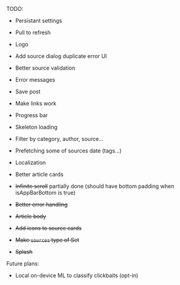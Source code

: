 TODO:
- Persistant settings
- Pull to refresh
- Logo
- Add source dialog duplicate error UI
- Better source validation
- Error messages
- Save post
- Make links work
- Progress bar
- Skeleton loading
- Filter by category, author, source...
- Prefetching some of sources date (tags...)
- Localization
- Better article cards

- ~~Infinite scroll~~ partially done (should have bottom padding when isAppBarBottom is true)
- ~~Better error handling~~
- ~~Article body~~
- ~~Add icons to source cards~~
- ~~Make `sources` type of Set<Uri>~~
- ~~Splash~~

Future plans:
- Local on-device ML to classify clickbaits (opt-in)